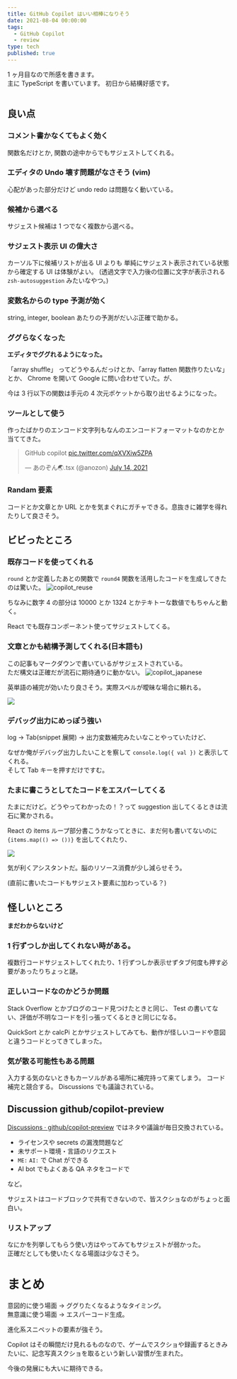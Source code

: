 ```yaml
---
title: GitHub Copilot はいい相棒になりそう
date: 2021-08-04 00:00:00
tags:
  - GitHub Copilot
  - review
type: tech
published: true
---
```


1 ヶ月目なので所感を書きます。  
主に TypeScript を書いています。 初日から結構好感です。

```toc

```

## 良い点

### コメント書かなくてもよく効く

関数名だけとか, 関数の途中からでもサジェストしてくれる。

### エディタの Undo 壊す問題がなさそう (vim)

心配があった部分だけど undo redo は問題なく動いている。

### 候補から選べる

サジェスト候補は 1 つでなく複数から選べる。

### サジェスト表示 UI の偉大さ

カーソル下に候補リストが出る UI よりも 単純にサジェスト表示されている状態から確定する UI は体験がよい。
(透過文字で入力後の位置に文字が表示される `zsh-autosuggestion` みたいなやつ。)

### 変数名からの type 予測が効く

string, integer, boolean あたりの予測がだいぶ正確で助かる。

### ググらなくなった

**エディタでググれるようになった。**

「array shuffle」 ってどうやるんだっけとか、「array flatten 関数作りたいな」とか、
Chrome を開いて Google に問い合わせていた。が、

今は 3 行以下の関数は手元の 4 次元ポケットから取り出せるようになった。

### ツールとして使う

作ったばかりのエンコード文字列もなんのエンコードフォーマットなのかとか当ててきた。

<blockquote class="twitter-tweet"><p lang="en" dir="ltr">GitHub copilot <a href="https://t.co/qXVXiw5ZPA">pic.twitter.com/qXVXiw5ZPA</a></p>&mdash; あのぞん🌏.tsx (@anozon) <a href="https://twitter.com/anozon/status/1415270080615632896?ref_src=twsrc%5Etfw">July 14, 2021</a></blockquote> <script async src="https://platform.twitter.com/widgets.js" charset="utf-8"></script>

### Randam 要素

コードとか文章とか URL とかを気まぐれにガチャできる。息抜きに雑学を得れたりして良さそう。

## ビビったところ

### 既存コードを使ってくれる

`round` とか定義したあとの関数で `round4` 関数を活用したコードを生成してきたのは驚いた。
![copilot_reuse](https://elzup-image-storage.s3.amazonaws.com/blog/copilot_reuse.png)

ちなみに数字 4 の部分は 10000 とか 1324 とかテキトーな数値でもちゃんと動く。

React でも既存コンポーネント使ってサジェストしてくる。

### 文章とかも結構予測してくれる(日本語も)

この記事もマークダウンで書いているがサジェストされている。  
ただ構文は正確だが流石に期待通りに動かない。
![copilot_japanese](https://elzup-image-storage.s3.amazonaws.com/blog/copilot_japanese.png)

英単語の補完が効いたり良さそう。実際スペルが曖昧な場合に頼れる。

![](https://elzup-image-storage.s3.amazonaws.com/blog/copilot_be_careful.png)

### デバッグ出力にめっぽう強い

log → Tab(snippet 展開) → 出力変数補完みたいなことやっていたけど、

なぜか俺がデバッグ出力したいことを察して `console.log({ val })` と表示してくれる。  
そして Tab キーを押すだけですむ。

### たまに書こうとしてたコードをエスパーしてくる

たまにだけど。どうやってわかったの！？って suggestion 出してくるときは流石に驚かされる。

React の items ループ部分書こうかなってときに、まだ何も書いてないのに `{items.map(() => ())}` を出してくれたり、

![](https://elzup-image-storage.s3.amazonaws.com/blog/copilot_filter.png)

気が利くアシスタントだ。脳のリソース消費が少し減らせそう。

(直前に書いたコードもサジェスト要素に加わっている？)

## 怪しいところ

**まだわからないけど**

### 1 行ずつしか出してくれない時がある。

複数行コードサジェストしてくれたり、1 行ずつしか表示せずタブ何度も押す必要があったりちょっと謎。

### 正しいコードなのかどうか問題

Stack Overflow とかブログのコード見つけたときと同じ、
Test の書いてない、評価が不明なコードを引っ張ってくるときと同じになる。

QuickSort とか calcPi とかサジェストしてみても、動作が怪しいコードや意図と違うコードとってきてしまった。

### 気が散る可能性もある問題

入力する気のないときもカーソルがある場所に補完持って来てしまう。
コード補完と競合する。
Discussions でも議論されている。

## Discussion github/copilot-preview

[Discussions · github/copilot\-preview](https://github.com/github/copilot-preview/discussions)
ではネタや議論が毎日交換されている。

- ライセンスや secrets の漏洩問題など
- 未サポート環境・言語のリクエスト
- `ME:` `AI:` で Chat ができる
- AI bot でもよくある QA ネタをコードで

など。

サジェストはコードブロックで共有できないので、皆スクショなのがちょっと面白い。

### リストアップ

なにかを列挙してもらう使い方はやってみてもサジェストが弱かった。  
正確だとしても使いたくなる場面は少なさそう。

# まとめ

意図的に使う場面 → ググりたくなるようなタイミング。  
無意識に使う場面 → エスパーコード生成。

進化系スニペットの要素が強そう。

Copilot はその瞬間だけ見れるものなので、ゲームでスクショや録画するときみたいに、記念写真スクショを取るという新しい習慣が生まれた。

今後の発展にも大いに期待できる。
